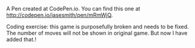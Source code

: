 A Pen created at CodePen.io. You can find this one at http://codepen.io/jasesmith/pen/mRmWjQ.

 Coding exercise: this game is purposefully broken and needs to be fixed.
 The number of moves will not be shown in original game. But now I have added that.!
